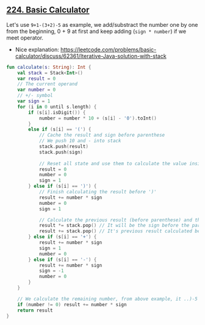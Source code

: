 ## [224. Basic Calculator](https://leetcode.com/problems/basic-calculator/)

Let's use `9+1-(3+2)-5` as example, we add/substract the number one by one from the beginning, 0 + 9 at first and keep adding (`sign * number`) if we meet operator.

* Nice explanation: https://leetcode.com/problems/basic-calculator/discuss/62361/Iterative-Java-solution-with-stack

```kotlin
fun calculate(s: String): Int {
    val stack = Stack<Int>()
    var result = 0
    // The current operand
    var number = 0
    // +/- symbol
    var sign = 1
    for (i in 0 until s.length) {
        if (s[i].isDigit()) {
            number = number * 10 + (s[i] - '0').toInt()
        } 
        else if (s[i] == '(') {
            // Cache the result and sign before parenthese
            // We push 10 and - into stack
            stack.push(result)
            stack.push(sign)
            
            // Reset all state and use them to calculate the value inside parenthese
            result = 0
            number = 0
            sign = 1
        } else if (s[i] == ')') {
            // Finish calculating the result before ')'
            result += number * sign
            number = 0
            sign = 1

            // Calculate the previous result (before parenthese) and the result inside the parenthese
            result *= stack.pop() // It will be the sign before the parenthese, i.e. -
            result += stack.pop() // It's previous result calculated before the parenthese, i.e. 10
        } else if (s[i] == '+') {
            result += number * sign
            sign = 1
            number = 0
        } else if (s[i] == '-') {
            result += number * sign
            sign = -1
            number = 0
        }
    }

    // We calculate the remaining number, from above example, it ..)-5
    if (number != 0) result += number * sign
    return result
}
```